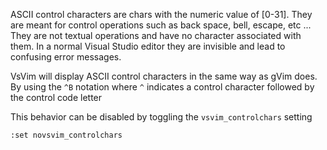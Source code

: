 ASCII control characters are chars with the numeric value of [0-31].  They are meant for control operations such as back space, bell, escape, etc ...  They are not textual operations and have no character associated with them.  In a normal Visual Studio editor they are invisible and lead to confusing error messages.  

VsVim will display ASCII control characters in the same way as gVim does.  By using the `^B` notation where `^` indicates a control character followed by the control code letter 

This behavior can be disabled by toggling the `vsvim_controlchars` setting

    :set novsvim_controlchars